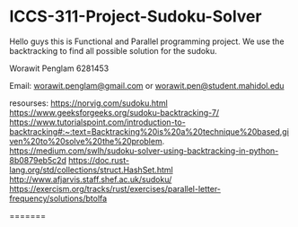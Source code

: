 # ICCS-311-Project-Sudoku-Solver

Hello guys this is Functional and Parallel programming project. We use the backtracking to find all possible solution for the sudoku.

Worawit Penglam 6281453

Email: worawit.penglam@gmail.com or worawit.pen@student.mahidol.edu

resourses:
https://norvig.com/sudoku.html
https://www.geeksforgeeks.org/sudoku-backtracking-7/
https://www.tutorialspoint.com/introduction-to-backtracking#:~:text=Backtracking%20is%20a%20technique%20based,given%20to%20solve%20the%20problem.
https://medium.com/swlh/sudoku-solver-using-backtracking-in-python-8b0879eb5c2d
https://doc.rust-lang.org/std/collections/struct.HashSet.html
http://www.afjarvis.staff.shef.ac.uk/sudoku/
https://exercism.org/tracks/rust/exercises/parallel-letter-frequency/solutions/btolfa

=======
